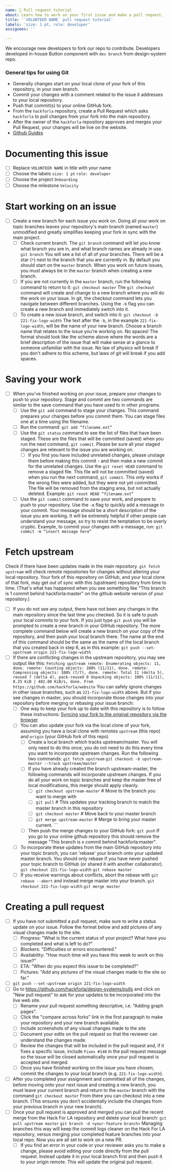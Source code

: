 ```yaml
---
name: 📱 Pull request tutorial
about: Learn how to work on your first issue and make a pull request. [work in progress]
title: '`VOLUNTEER NAME` pull request tutorial'
labels: 'size: 1 pt, role: developer'
assignees: ''

---
```

We encourage new developers to fork our repo to contribute. Developers developed in-house Button component with `dev branch` from design-system repo.

### General tips for using Git

* Generally changes start on your local clone of your fork of this repository, in your own branch.
* Commit your changes with a comment related to the issue it addresses to your local repository.
* Push that commit(s) to your online GitHub fork.
* From the `hackforla` repository, create a Pull Request which asks `hackforla` to pull changes from your fork into the main repository.
* After the owner of the `hackforla` repository approves and merges your Pull Request, your changes will be live on the website. 
* [Github Guides](https://guides.github.com/) 


# Documenting this issue
- [ ] Replace `VOLUNTEER NAME` in title with your name 
- [ ] Choose the labels `size: 1 pt` `role: developer`
- [ ] Choose the project `Onboarding`
- [ ] Choose the milestone `Velocity`

# Start working on an issue

- [ ] Create a new branch for each issue you work on. Doing all your work on topic branches leaves your repository's main branch (named `master`) unmodified and greatly simplifies keeping your fork in sync with the main project.
  - [ ] Check current branch. The `git branch` command will let you know what branch you are in, and what branch names are already in use. ```git branch``` You will see a list of all of your branches. There will be a star (`*`) next to the branch that you are currently in. By default you should start on the `master` branch. When you work on future issues, you must always be in the `master` branch when creating a new branch.
  - [ ] If you are not currently in the `master` branch, run the following command to return to it: ```git checkout master``` The `git checkout` command will create and change to a new branch where you will do the work on your issue.  In git, the checkout command lets you navigate between different branches.  Using the `-b` flag you can create a new branch and immediately switch into it. 
  - [ ] To create a new issue branch, and switch into it: ```git checkout -b 221-fix-logo-width``` The text after the `-b`, in the example `221-fix-logo-width`, will be the name of your new branch. Choose a branch name that relates to the issue you're working on. No spaces! The format should look like the scheme above where the words are a brief description of the issue that will make sense at a glance to someone unfamiliar with the issue. No law of physics will break if you don't adhere to this scheme, but laws of git will break if you add spaces.

# Saving your work 
- [ ] When you've finished working on your issue, prepare your changes to push to your repository. Stage and commit are two commands are similar to the save command that you have used to in other programs. 
  - [ ] Use the `git add` command to stage your changes. This command prepares your changes before you commit them. You can stage files one at a time using the filename. 
  - [ ] Run the command: ```git add “filename.ext”```
  - [ ] Use the `git status` command to see the list of files that have been staged.  These are the files that will be committed (saved) when you run the next command, `git commit`. Please be sure all your staged changes are relevant to the issue you are working on. 
    - [ ] If you find you have included unrelated changes, please unstage them before making this commit - and then make a new commit for the unrelated changes. Use the `git reset HEAD` command to remove a staged file. This file will not be committed (saved) when you run the next command, `git commit`. This only works if the wrong files were added, but they were not yet committed. The file will be removed from the staging area, but not actually deleted. Example: ```git reset HEAD “filename.ext” ```
  - [ ] Use the `git commit` command to save your work, and prepare to push to your repository.  Use the `-m` flag to quickly add a message to your commit. Your message should be a short description of the issue you are working.  It will be extremely helpful if other people can understand your message, so try to resist the temptation to be overly cryptic. Example, to commit your changes with a message, run: ```git commit -m “insert message here”```

# Fetch upstream 
Check if there have been updates made in the main repository. `git fetch upstream` will check remote repositories for changes without altering your local repository. Your fork of this repository on GitHub, and your local clone of that fork, may get out of sync with this (upstream) repository from time to time.  (That's what has happened when you see something like "This branch is 1 commit behind hackforla:master" on the github website version of your repository.)
- [ ] If you do not see any output, there have not been any changes in the main repository since the last time you checked. So it is safe to push your local commits to your fork. If you just type `git push` you will be prompted to create a new branch in your GitHub repository. The more complete command below will create a new branch on your copy of the repository, and then push your local branch there. The name at the end of this command should be the same as the name of the local branch that you created back in step 6, as in this example: ```git push --set-upstream origin 221-fix-logo-width```
- [ ] If there are conflicting changes in the upstream repository, you may see output like this: ```Fetching upstream remote: Enumerating objects: 11, done. remote: Counting objects: 100% (11/11), done. remote: Compressing objects: 100% (7/7), done. remote: Total 11 (delta 5), reused 7 (delta 4), pack-reused 0 Unpacking objects: 100% (11/11), 8.25 KiB | 402.00 KiB/s, done. From https://github.com/hackforla/website``` You can safely ignore changes in other issue branches, such as `221-fix-logo-width` above. But if you see changes in master, you should incorporate those changes into your repository before merging or rebasing your issue branch:
  - [ ] One way to keep your fork up to date with this repository is to follow these instructions: [Syncing your fork to the original repository via the browser](https://github.com/KirstieJane/STEMMRoleModels/wiki/Syncing-your-fork-to-the-original-repository-via-the-browser)
  - [ ] You can also update your fork via the local clone of your fork, assuming you have a local clone with remotes `upstream` (this repo) and `origin` (your GitHub fork of this repo)
    - [ ] Create a local branch which tracks upstream/master. You will only need to do this once; you do not need to do this every time you want to incorporate upstream changes. Run the following two commands: ```git fetch upstream``` ```git checkout -b upstream-master --track upstream/master```
    - [ ] If you have already created the branch upstream-master, the following commands will incorporate upstream changes. If you do all your work on topic branches and keep the master free of local modifications, this merge should apply cleanly.
      - [ ] ```git checkout upstream-master``` # Move to the branch you want to merge with 
      - [ ] ```git pull```  # This updates your tracking branch to match the master branch in this repository 
      - [ ] ```git checkout master```  # Move back to your master branch
      - [ ] ```git merge upstream-master``` # Merge to bring your master current. ``` 
    - [ ] Then push the merge changes to your GitHub fork: ```git push``` If you go to your online github repository this should remove the message "This branch is x commit behind hackforla:master".
  - [ ] To incorporate these updates from the main GitHub repository into your topic branch, you can 'rebase' your branch onto your updated master branch. You should only rebase if you have never pushed your topic branch to GitHub (or shared it with another collaborator). ```git checkout 221-fix-logo-width``` ```git rebase master```
  - [ ] If you receive warnings about conflicts, abort the rebase with `git rebase --abort` and instead merge master into your branch. ```git checkout 221-fix-logo-width``` ```git merge master```

# Creating a pull request

- [ ] If you have not submitted a pull request, make sure to write a status update on your issue. Follow the format below and add pictures of any visual changes made to the site.
  - [ ] Progress: "What is the current status of your project? What have you completed and what is left to do?"
  - [ ] Blockers: "Difficulties or errors encountered."
  - [ ] Availability: "How much time will you have this week to work on this issue?"
  - [ ] ETA: "When do you expect this issue to be completed?"
  - [ ] Pictures: "Add any pictures of the visual changes made to the site so far." 
- [ ] ```git push --set-upstream origin 221-fix-logo-width```
- [ ] Go to https://github.com/hackforla/design-systems/pulls and click on "New pull request" to ask for your updates to be incorporated into the live web site. 
  - [ ] Rename your pull request something descriptive, i.e. "Adding graph pages".
  - [ ] Click the "compare across forks" link in the first paragraph to make your repository and your new branch available. 
  - [ ] Include screenshots of any visual changes made to the site 
  - [ ] Document your edits on the pull request so that the reviewer can understand the changes made. 
  - [ ] Review the changes that will be included in the pull request and, if it fixes a specific issue, include `Fixes #140` in the pull request message so the issue will be closed automatically once your pull request is accepted and merged.
  - [ ] Once you have finished working on the issue you have chosen, commit the changes to your local branch (e.g. `221-fix-logo-width`).
- [ ] After you completed your assignment and committed all of the changes, before moving onto your next issue and creating a new branch, you must leave your current branch and return to the `master` branch with the command ```git checkout master``` From there you can checkout into a new branch. (This ensures you don’t accidentally include the changes from your previous branch in your new branch).
- [ ] Once your pull request is approved and merged you can pull the recent merge from the Hack For LA repository and delete your local branch:
```git pull upstream master``` ```git branch -d <your-feature-branch>``` Managing branches this way will keep the commit logs cleaner on the Hack For LA repository, versus merging your completed feature branches into your local repo. Now you are all set to work on a new PR.
  - [ ] If you find an error in your code or your reviewer asks you to make a change, please avoid editing your code directly from the pull request. Instead update it in your local branch first and then push it to your origin remote. This will update the original pull request. 
